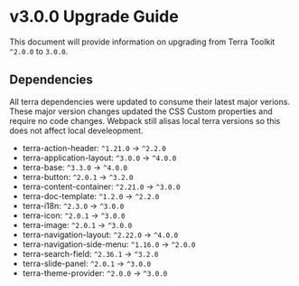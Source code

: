 # v3.0.0 Upgrade Guide
This document will provide information on upgrading from Terra Toolkit `^2.0.0` to `3.0.0`.

## Dependencies
All terra dependencies were updated to consume their latest major verions. These major version changes updated the CSS Custom properties and require no code changes. Webpack still alisas local terra versions so this does not affect local develeopment.

- terra-action-header: `^1.21.0` -> `^2.2.0`
- terra-application-layout: `^3.0.0` -> `^4.0.0`
- terra-base: `^3.3.0` -> `^4.0.0`
- terra-button: `^2.0.1` -> `^3.2.0`
- terra-content-container: `^2.21.0` -> `^3.0.0`
- terra-doc-template: `^1.2.0` -> `^2.2.0`
- terra-i18n: `^2.3.0` -> `^3.0.0`
- terra-icon: `^2.0.1` -> `^3.0.0`
- terra-image: `^2.0.1` -> `^3.0.0`
- terra-navigation-layout: `^2.22.0` -> `^4.0.0`
- terra-navigation-side-menu: `^1.16.0` -> `^2.0.0`
- terra-search-field: `^2.36.1` -> `^3.2.0`
- terra-slide-panel: `^2.0.1` -> `^3.0.0`
- terra-theme-provider: `^2.0.0` -> `^3.0.0`
